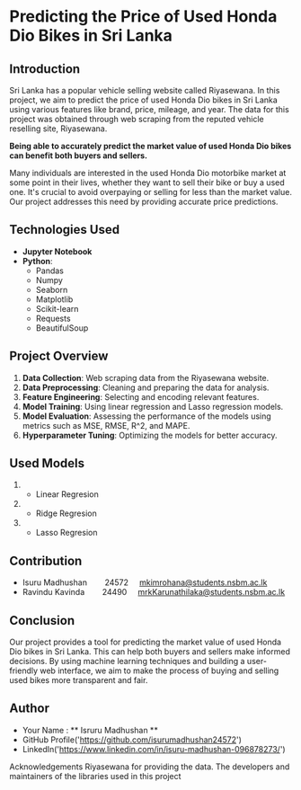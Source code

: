 # Predicting the Price of Used Honda Dio Bikes in Sri Lanka

## Introduction

Sri Lanka has a popular vehicle selling website called Riyasewana. In this project, we aim to predict the price of used Honda Dio bikes in Sri Lanka using various features like brand, price, mileage, and year. The data for this project was obtained through web scraping from the reputed vehicle reselling site, Riyasewana.

**Being able to accurately predict the market value of used Honda Dio bikes can benefit both buyers and sellers.**

Many individuals are interested in the used Honda Dio motorbike market at some point in their lives, whether they want to sell their bike or buy a used one. It's crucial to avoid overpaying or selling for less than the market value. Our project addresses this need by providing accurate price predictions.

## Technologies Used

- **Jupyter Notebook**
- **Python**:
  - Pandas
  - Numpy
  - Seaborn
  - Matplotlib
  - Scikit-learn
  - Requests
  - BeautifulSoup

## Project Overview

1. **Data Collection**: Web scraping data from the Riyasewana website.
2. **Data Preprocessing**: Cleaning and preparing the data for analysis.
3. **Feature Engineering**: Selecting and encoding relevant features.
4. **Model Training**: Using linear regression and Lasso regression models.
5. **Model Evaluation**: Assessing the performance of the models using metrics such as MSE, RMSE, R^2, and MAPE.
6. **Hyperparameter Tuning**: Optimizing the models for better accuracy.

## Used Models

1. * Linear Regresion
2. * Ridge Regresion
3. * Lasso Regresion

## Contribution
* Isuru Madhushan &nbsp;&nbsp;&nbsp;&nbsp;&nbsp;&nbsp; 24572 &nbsp;&nbsp;&nbsp; mkimrohana@students.nsbm.ac.lk
* Ravindu Kavinda &nbsp;&nbsp;&nbsp;&nbsp;&nbsp;&nbsp; 24490 &nbsp;&nbsp;&nbsp; mrkKarunathilaka@students.nsbm.ac.lk 

## Conclusion

Our project provides a tool for predicting the market value of used Honda Dio bikes in Sri Lanka. This can help both buyers and sellers make informed decisions. By using machine learning techniques and building a user-friendly web interface, we aim to make the process of buying and selling used bikes more transparent and fair.

## Author
* Your Name : ** Isruru Madhushan **
* GitHub Profile('https://github.com/isurumadhushan24572')
* LinkedIn('https://www.linkedin.com/in/isuru-madhushan-096878273/')

Acknowledgements
Riyasewana for providing the data.
The developers and maintainers of the libraries used in this project



